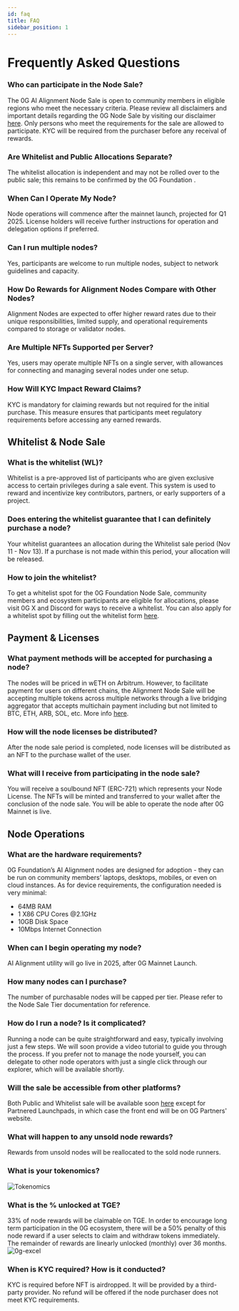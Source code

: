 ```yaml
---
id: faq
title: FAQ
sidebar_position: 1
---
```


# Frequently Asked Questions

### Who can participate in the Node Sale?
The 0G AI Alignment Node Sale is open to community members in eligible regions who meet the necessary criteria. Please review all disclaimers and important details regarding the 0G Node Sale by visiting our disclaimer [here](https://0gfoundation.ai/disclaimer). Only persons who meet the requirements for the sale are allowed to participate. KYC will be required from the purchaser before any receival of rewards. 
### Are Whitelist and Public Allocations Separate?
The whitelist allocation is independent and may not be rolled over to the public sale; this remains to be confirmed by the 0G Foundation .
### When Can I Operate My Node?
Node operations will commence after the mainnet launch, projected for Q1 2025. License holders will receive further instructions for operation and delegation options if preferred.
### Can I run multiple nodes?​
Yes, participants are welcome to run multiple nodes, subject to network guidelines and capacity.
### How Do Rewards for Alignment Nodes Compare with Other Nodes?
Alignment Nodes are expected to offer higher reward rates due to their unique responsibilities, limited supply, and operational requirements compared to storage or validator nodes.
### Are Multiple NFTs Supported per Server?
Yes, users may operate multiple NFTs on a single server, with allowances for connecting and managing several nodes under one setup.
### How Will KYC Impact Reward Claims?
KYC is mandatory for claiming rewards but not required for the initial purchase. This measure ensures that participants meet regulatory requirements before accessing any earned rewards.

## Whitelist & Node Sale
### What is the whitelist (WL)?​
Whitelist is a pre-approved list of participants who are given exclusive access to certain privileges during a sale event. This system is used to reward and incentivize key contributors, partners, or early supporters of a project.

### Does entering the whitelist guarantee that I can definitely purchase a node?​
Your whitelist guarantees an allocation during the Whitelist sale period (Nov 11 - Nov 13). If a purchase is not made within this period, your allocation will be released.

### How to join the whitelist?​
To get a whitelist spot for the 0G Foundation Node Sale, community members and ecosystem participants are eligible for allocations, please visit 0G X and Discord for ways to receive a whitelist. You can also apply for a whitelist spot by filling out the whitelist form [here](https://docs.google.com/forms/d/e/1FAIpQLScZSiIn3WBEdztzCObFBnLa0c6f1YoRwlN_eI8NxGPuG4w-zg/viewform).

## Payment & Licenses
### What payment methods will be accepted for purchasing a node?​
The nodes will be priced in wETH on Arbitrum. However, to facilitate payment for users on different chains, the Alignment Node Sale will be accepting multiple tokens across multiple networks through a live bridging aggregator that accepts multichain payment including but not limited to BTC, ETH, ARB, SOL, etc. More info [here](https://docs.li.fi/list-chains-bridges-dex-aggregators-solvers).

### How will the node licenses be distributed?​
After the node sale period is completed, node licenses will be distributed as an NFT to the purchase wallet of the user.

### What will I receive from participating in the node sale?​
You will receive a soulbound NFT (ERC-721) which represents your Node License. The NFTs will be minted and transferred to your wallet after the conclusion of the node sale. You will be able to operate the node after 0G Mainnet is live.

## Node Operations
### What are the hardware requirements?​
0G Foundation’s AI Alignment nodes are designed for adoption - they can be run on community members’ laptops, desktops, mobiles, or even on cloud instances.
As for device requirements, the configuration needed is very minimal:
- 64MB RAM
- 1 X86 CPU Cores @2.1GHz
- 10GB Disk Space
- 10Mbps Internet Connection

### When can I begin operating my node?​
AI Alignment utility will go live in 2025, after 0G Mainnet Launch.

### How many nodes can I purchase?​
The number of purchasable nodes will be capped per tier. Please refer to the Node Sale Tier documentation for reference.

### How do I run a node? Is it complicated?​
Running a node can be quite straightforward and easy, typically involving just a few steps. We will soon provide a video tutorial to guide you through the process. If you prefer not to manage the node yourself, you can delegate to other node operators with just a single click through our explorer, which will be available shortly.

### Will the sale be accessible from other platforms?​
Both Public and Whitelist sale will be available soon [here](https://node.0gfoundation.ai/) except for Partnered Launchpads, in which case the front end will be on 0G Partners' website.

### What will happen to any unsold node rewards? 
Rewards from unsold nodes will be reallocated to the sold node runners. 

### What is your tokenomics?
![Tokenomics](https://github.com/user-attachments/assets/5c915d68-426f-4876-97c1-36024c707ea3)

### What is the % unlocked at TGE? 
33% of node rewards will be claimable on TGE. In order to encourage long term participation in the 0G ecosystem, there will be a 50% penalty of this node reward if a user selects to claim and withdraw tokens immediately. The remainder of rewards are linearly unlocked (monthly) over 36 months.
![0g-excel](https://github.com/user-attachments/assets/3a051c02-e6f6-471d-a191-0b8b5f0e9d4f)

### When is KYC required? How is it conducted? 
KYC is required before NFT is airdropped. It will be provided by a third-party provider. No refund will be offered if the node purchaser does not meet KYC requirements. 


